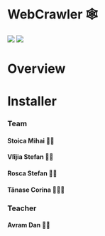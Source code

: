 # WebCrawler 🕸️
![](https://img.shields.io/badge/Code-Java-informational?style=flat&logo=Java&logoColor=white&color=2bbc8a)
![](https://img.shields.io/badge/Compiler-IntelliJ-informational?style=flat&logo=IntelliJ&logoColor=white&color=2bbc8a)
# Overview

# Installer

### Team
#### Stoica Mihai 👨‍🎓
#### Vlîjia Stefan 👨‍🎓
#### Rosca Stefan 👨‍🎓
#### Tănase Corina 👩🏼‍🎓

### Teacher
#### Avram Dan 👨‍🏫
